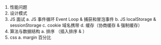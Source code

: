 1. 性能问题
2. 设计模式
3. JS 面试
    a. JS 事件循环 Event Loop & 捕获和冒泡事件
    b. JS localStorage & sessionStorage
    c. cookie 域名携带
    d. 缓存（协商缓存 & 强制缓存）
4. 算法与数据结构
    a. 排序 （插入排序 & ）
5. css 
    a. margin 百分比



